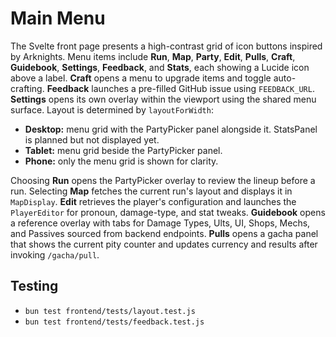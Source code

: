 # Main Menu

The Svelte front page presents a high-contrast grid of icon buttons inspired by
Arknights. Menu items include **Run**, **Map**, **Party**, **Edit**, **Pulls**,
**Craft**, **Guidebook**, **Settings**, **Feedback**, and **Stats**, each showing a Lucide icon above a label.
**Craft** opens a menu to upgrade items and toggle auto-crafting. **Feedback** launches a pre-filled GitHub issue using `FEEDBACK_URL`.
**Settings** opens its own overlay within the viewport using the shared menu surface. Layout is
determined by `layoutForWidth`:
- **Desktop:** menu grid with the PartyPicker panel alongside it. StatsPanel is
  planned but not displayed yet.
- **Tablet:** menu grid beside the PartyPicker panel.
- **Phone:** only the menu grid is shown for clarity.

Choosing **Run** opens the PartyPicker overlay to review the lineup before a run.
Selecting **Map** fetches the current run's layout and displays it in
`MapDisplay`. **Edit** retrieves the player's configuration and launches the
`PlayerEditor` for pronoun, damage-type, and stat tweaks. **Guidebook** opens a
reference overlay with tabs for Damage Types, Ults, UI, Shops, Mechs, and Passives sourced from backend endpoints. **Pulls** opens a
gacha panel that shows the current pity counter and updates currency and
results after invoking `/gacha/pull`.

## Testing
- `bun test frontend/tests/layout.test.js`
- `bun test frontend/tests/feedback.test.js`

